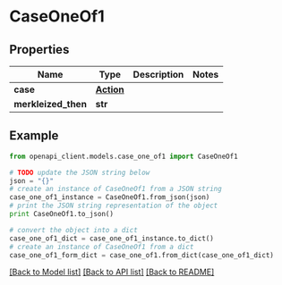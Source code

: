 # CaseOneOf1


## Properties
Name | Type | Description | Notes
------------ | ------------- | ------------- | -------------
**case** | [**Action**](Action.md) |  | 
**merkleized_then** | **str** |  | 

## Example

```python
from openapi_client.models.case_one_of1 import CaseOneOf1

# TODO update the JSON string below
json = "{}"
# create an instance of CaseOneOf1 from a JSON string
case_one_of1_instance = CaseOneOf1.from_json(json)
# print the JSON string representation of the object
print CaseOneOf1.to_json()

# convert the object into a dict
case_one_of1_dict = case_one_of1_instance.to_dict()
# create an instance of CaseOneOf1 from a dict
case_one_of1_form_dict = case_one_of1.from_dict(case_one_of1_dict)
```
[[Back to Model list]](../README.md#documentation-for-models) [[Back to API list]](../README.md#documentation-for-api-endpoints) [[Back to README]](../README.md)


